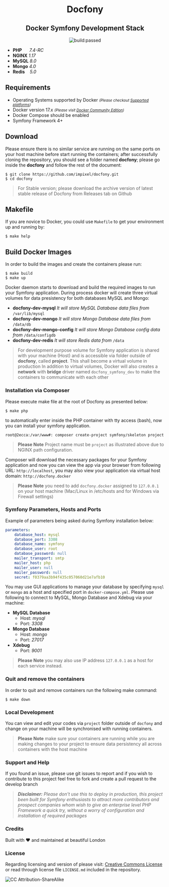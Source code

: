 <h1 align="center">Docfony</h1>
<h2 align="center">Docker Symfony Development Stack</h2>
<p align="center"><img src="https://travis-ci.org/neg0/docfony.svg?branch=master" alt="build:passed"></p>

* **PHP**   &nbsp;&nbsp;&nbsp;&nbsp;&nbsp;_7.4-RC_
* **NGINX** _1.17_
* **MySQL** _8.0_
* **Mongo** _4.0_
* **Redis** &nbsp;&nbsp;&nbsp;_5.0_

## Requirements 
* Operating Systems supported by Docker _<small>(Please checkout <a href="https://docs.docker.com/engine/installation/#supported-platforms" target="_blank">Supported platforms</a>)</small>_
* Docker version 17.x _<small>(Please visit <a href="https://www.docker.com/community-edition" target="_blank">Docker Community Edition</a>)</small>_
* Docker Compose should be enabled
* Symfony Framework 4+

## Download
Please ensure there is no similar service are running on the same ports on your host machine before 
start running the containers; after successfully cloning the repository, you should see a folder named **docfony**; 
please go inside the **docfony** and follow the rest of the document:

    $ git clone https://github.com/impixel/docfony.git
    $ cd docfony

> For Stable version; please download the archive version of latest stable release of
Docfony from Releases tab on Github

## Makefile
If you are novice to Docker, you could use `Makefile` to get your environment up and running by:

    $ make help

## Build Docker Images
In order to build the images and create the containers please run:

    $ make build
    $ make up

Docker daemon starts to download and build the required images to run your Symfony application. During process docker will create three virtual volumes for data presistency for both databases MySQL and Mongo:
* __docfony-dev-mysql__ _It will store MySQL Database data files from_ `/var/lib/mysql` 
* __docfony-dev-mongo__ _It will store Mongo Database data files from_ `/data/db`
* __docfony-dev-mongo-config__ _It will store Mongo Database config data from_ `/data/configdb`
* __docfony-dev-redis__ _It will store Redis data from_ `/data`

> For development purpose volume for Symfony application is shared with your machine (Host) and is accessible via folder outside of **docfony**, called **project**.
This shall become a virtual volume in production
In addition to virtual volumes, Docker will also creates a **network** with **bridge** driver
named `docfony_symfony_dev` to make the containers to communicate with each other

### Installation via Composer
Please execute make file at the root of Docfony as presented below:

    $ make php

to automatically enter inside the PHP container with tty access (bash), now you can install
your symfony application.

    root@2ecca:/var/www#: composer create-project symfony/skeleton project

>**Please Note** Project name must be `project` as illustrated above due to NGINX path configuration.

Composer will download the necessary packages for your Symfony application and now you can view the app via your browser from following URL:
`http://localhost`, you may also view your application via virtual host domain: `http://docfony.docker`
>**Please Note** you need to add `docfony.docker` assigned to `127.0.0.1`  on your host machine (Mac/Linux in /etc/hosts and for Windows via Firewall settings)

### Symfony Parameters, Hosts and Ports
Example of parameters being asked during Symfony installation below:
```yml
parameters:
    database_host: mysql
    database_port: 3308
    database_name: symfony
    database_user: root
    database_password: null
    mailer_transport: smtp
    mailer_host: php
    mailer_user: null
    mailer_password: null
    secret: f0379aa3b94f435c057060d21e7afb10
```
You may use GUI applications to manage your database by specifying `mysql` or `mongo` as a host
and specified port in `docker-compose.yml`. Please use following to connect to MySQL, Mongo Database
and Xdebug via your machine:

* __MySQL Database__
    * Host: _mysql_
    * Port: _3308_
* __Mongo Database__
    * Host: _mongo_
    * Port: _27017_
* __Xdebug__
    * Port: _9001_

> **Please Note** you may also use IP address `127.0.0.1` as a host for each service instead.


### Quit and remove the containers
In order to quit and remove containers run the following make command:

    $ make down


### Local Development
You can view and edit your codes via `project` folder outside of `docfony` and change
on your machine will be synchronised with running containers.

>**Please Note** make sure your containers are running while you are making changes to your project to ensure data persistency all across containers with the host machine


### Support and Help
If you found an issue, please use git issues to report and if you wish to contribute to this project feel free to fork and create a pull request to the develop branch
>_**Disclaimer:** Please don't use this to deploy in production, this project been built for Symfony enthusiasts to attract more contributors and prospect companies whom wish to give an enterprise level PHP Framework a quick try, without a worry of configuration and installation of required packages_


### Credits
Built with :heart: and maintained at beautiful London


### License
Regarding licensing and version of please visit: [Creative Commons License](https://creativecommons.org/licenses/by-sa/4.0/) or read through license file `LICENSE.md` included in the repository.

![CC Attribution-ShareAlike](https://licensebuttons.net/l/by-sa/3.0/88x31.png)
